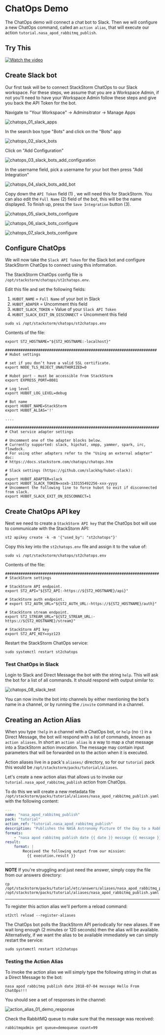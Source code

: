# ChatOps Demo

The ChatOps demo will connect a chat bot to Slack. Then we will configure a
new ChatOps command, called an `action alias`, that will execute our action
`tutorial.nasa_apod_rabbitmq_publish`.


## Try This
[![Watch the video](https://i.imgur.com/vKb2F1B.png)](https://www.wookieware.com/qview.mp4)

## Create Slack bot

Our first task will be to connect StackStorm ChatOps to our Slack workspace.
For these steps, we assume that you are a Workspace Admin, if not you'll need
to have your Workspace Admin follow these steps and give you back the API Token
for the bot.

Navigate to "Your Workspace" -> Adminsitrator -> Manage Apps

![chatops_01_slack_apps](/img/chatops_01_slack_apps.png)

In the search box type "Bots" and click on the "Bots" app

![chatops_02_slack_bots](/img/chatops_02_slack_bots.png)

Click on "Add Configuration"

![chatops_03_slack_bots_add_configuration](/img/chatops_03_slack_bots_add_configuration.png)

In the username field, pick a username for your bot then press "Add Integration"

![chatops_04_slack_bots_add_bot](/img/chatops_04_slack_bots_add_bot.png)

Copy down the `API Token` field (1) , we will need this for StackStorm. You can also
edit the `Full Name` (2) field of the bot, this will be the name displayed. To finish
up, press the `Save Integration` button (3).

![chatops_05_slack_bots_configure](/img/chatops_05_slack_bots_configure.png)

![chatops_06_slack_bots_configure](/img/chatops_06_slack_bots_configure.png)

![chatops_07_slack_bots_configure](/img/chatops_07_slack_bots_configure.png)


## Configure ChatOps

We will now take the `Slack API Token` for the Slack bot and configure StackStorm
ChatOps to connect using this information.

The StackStorm ChatOps config file is `/opt/stackstorm/chatops/st2chatops.env`.

Edit this file and set the following fields:

1. `HUBOT_NAME` = `Full Name` of your bot in Slack
2. `HUBOT_ADAPER` = Uncomment this field
3. `HUBOT_SLACK_TOKEN` = Value of your `Slack API Token`
4. `HUBOT_SLACK_EXIT_ON_DISCONNECT` = Uncomment this field


```shell
sudo vi /opt/stackstorm/chatops/st2chatops.env
```

Contents of the file:

``` shell
export ST2_HOSTNAME="${ST2_HOSTNAME:-localhost}"

#####################################################################
# Hubot settings

# set if you don’t have a valid SSL certificate.
export NODE_TLS_REJECT_UNAUTHORIZED=0

# Hubot port - must be accessible from StackStorm
export EXPRESS_PORT=8081

# Log level
export HUBOT_LOG_LEVEL=debug

# Bot name
export HUBOT_NAME=StackStorm
export HUBOT_ALIAS='!'

....

######################################################################
# Chat service adapter settings

# Uncomment one of the adapter blocks below.
# Currently supported: slack, hipchat, xmpp, yammer, spark, irc, flowdock.
# For using other adapters refer to the "Using an external adapter" doc:
# https://docs.stackstorm.com/chatops/chatops.htm

# Slack settings (https://github.com/slackhq/hubot-slack):
#
export HUBOT_ADAPTER=slack
export HUBOT_SLACK_TOKEN=xoxb-133155492256-xxx-yyyy
# Uncomment the following line to force hubot to exit if disconnected from slack.
export HUBOT_SLACK_EXIT_ON_DISCONNECT=1
```

## Create ChatOps API key

Next we need to create a `StackStorm API key` that the ChatOps bot will use to communicate
with the StackStorm API:

``` shell
st2 apikey create -k -m '{"used_by": "st2chatops"}'
```

Copy this key into the `st2chatops.env` file and assign it to the value of:


```shell
sudo vi /opt/stackstorm/chatops/st2chatops.env
```

Contents of the file:

```shell
######################################################################
# StackStorm settings

# StackStorm API endpoint.
export ST2_API="${ST2_API:-https://${ST2_HOSTNAME}/api}"

# StackStorm auth endpoint.
# export ST2_AUTH_URL="${ST2_AUTH_URL:-https://${ST2_HOSTNAME}/auth}"

# StackStorm stream endpoint.
export ST2_STREAM_URL="${ST2_STREAM_URL:-https://${ST2_HOSTNAME}/stream}"

# StackStorm API key
export ST2_API_KEY=xyz123
```


Restart the StackStorm ChatOps service:

``` shell
sudo systemctl restart st2chatops
```

### Test ChatOps in Slack

Login to Slack and Direct Message the bot with the string `help`. This will
ask the bot for a list of all commands. It should respond with output similar to:

![chatops_08_slack_test](/img/chatops_08_slack_test.png)

You can now invite the bot into channels by either mentioning the bot's name
in a channel, or by running the `/invite` command in a channel.


## Creating an Action Alias

When you type `!help` in a channel with a ChatOps bot, or `help` (no `!`) in a
Direct Message, the bot will respond with a list of commands, known as
`action aliases`. In short an `action alias` is a way to map a chat message into
a StackStorm action invocation. The message may contain input parameters
that will be forwarded on to the action when it is executed.

Action aliases live in a pack's `aliases/` directory, so for our `tutorial`
pack this would be `/opt/stackstorm/packs/tutorial/aliases`.

Let's create a new action alias that allows us to invoke our `tutorial.nasa_apod_rabbitmq_publish`
action from ChatOps.

To do this we will create a new metadata file
`/opt/stackstorm/packs/tutorial/aliases/nasa_apod_rabbitmq_publish.yaml` with the
following content:

``` yaml
---
name: "nasa_apod_rabbitmq_publish"
pack: "tutorial"
action_ref: "tutorial.nasa_apod_rabbitmq_publish"
description: "Publishes the NASA Astronomy Picture Of the Day to a RabbitMQ queue"
formats:
    - "nasa apod rabbitmq publish date {{ date }} message {{ message }}"
result:
    format: |
        Received the following output from our mission:
          {{ execution.result }}
```

-----------
**NOTE**
If you're struggling and just need the answer, simply copy the file from our
answers directory:
```shell
cp /opt/stackstorm/packs/tutorial/etc/answers/aliases/nasa_apod_rabbitmq_publish.yaml /opt/stackstorm/packs/tutorial/aliases/nasa_apod_rabbitmq_publish.yaml
```
-----------

To register this action alias we'll perform a reload command:

``` shell
st2ctl reload --register-aliases
```

The ChatOps bot polls the StackStorm API periodically for new aliases. If we wait
long enough (2 minutes or 120 seconds) then the alias will be available. Alternatively,
if we want the alias to be available immediately we can simply restart the service:

``` shell
sudo systemctl restart st2chatops
```

### Testing the Action Alias

To invoke the action alias we will simply type the following string in chat as a Direct Message to the bot:

``` shell
nasa apod rabbitmq publish date 2018-07-04 message Hello From ChatOps!!!
```

You should see a set of responses in the channel:

![action_alias_01_demo_response](img/action_alias_01_demo_response.png)

Check the RabbitMQ queue to make sure that the message was received:

```shell
rabbitmqadmin get queue=demoqueue count=99
```
